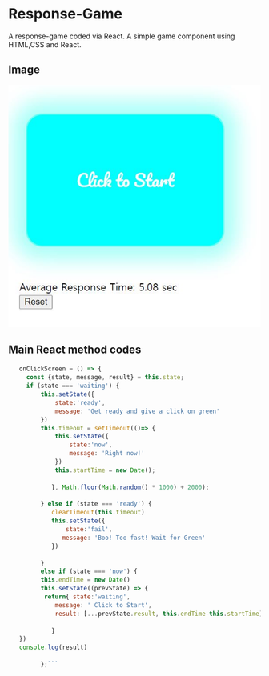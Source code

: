 # Response-Game
A response-game coded via React.
A simple game component using HTML,CSS and React.


## Image
  
<img src="https://github.com/JinCoreana/Response-Game/blob/main/img/example%201.JPG?raw=true" wdith="500px" height=auto >

## Main React method codes

```javascript
   onClickScreen = () => {
     const {state, message, result} = this.state;
     if (state === 'waiting') {
         this.setState({
             state:'ready',
             message: 'Get ready and give a click on green'
         })
         this.timeout = setTimeout(()=> {
             this.setState({
                 state:'now',
                 message: 'Right now!'
             })
             this.startTime = new Date();
           
            }, Math.floor(Math.random() * 1000) + 2000);
        
         } else if (state === 'ready') {
            clearTimeout(this.timeout)
            this.setState({
                state:'fail',
               message: 'Boo! Too fast! Wait for Green'
            })
            
         }
         else if (state === 'now') {
         this.endTime = new Date()
         this.setState((prevState) => {
          return{ state:'waiting',
             message: ' Click to Start',
             result: [...prevState.result, this.endTime-this.startTime]
        
            } 
   })    
   console.log(result)
       
         };```



